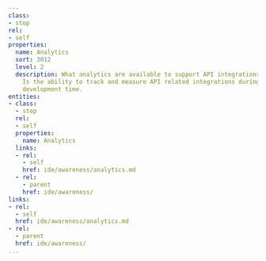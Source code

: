 ```yaml
---
class:
- stop
rel:
- self
properties:
  name: Analytics
  sort: 3012
  level: 2
  description: What analytics are available to support API integrations, during development?
    Is the ability to track and measure API related integrations during design and
    development time.
entities:
- class:
  - stop
  rel:
  - self
  properties:
    name: Analytics
  links:
  - rel:
    - self
    href: ide/awareness/analytics.md
  - rel:
    - parent
    href: ide/awareness/
links:
- rel:
  - self
  href: ide/awareness/analytics.md
- rel:
  - parent
  href: ide/awareness/
...
```


